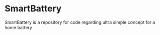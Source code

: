 # SmartBattery
SmartBattery is a repository for code regarding ultra simple concept for a home battery
